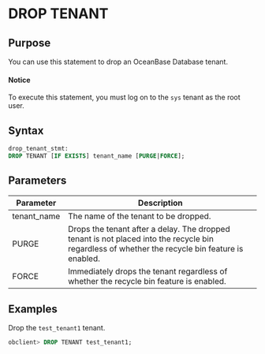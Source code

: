 # DROP TENANT

## Purpose

You can use this statement to drop an OceanBase Database tenant.

  <main id="notice" type='notice'>
    <h4>Notice</h4>
    <p>To execute this statement, you must log on to the <code>sys</code> tenant as the root user. </p>
  </main>

## Syntax

```sql
drop_tenant_stmt:
DROP TENANT [IF EXISTS] tenant_name [PURGE|FORCE];
```

## Parameters

| **Parameter** | **Description** |
|-------------|--------------------------------------|
| tenant_name | The name of the tenant to be dropped.  |
| PURGE | Drops the tenant after a delay. The dropped tenant is not placed into the recycle bin regardless of whether the recycle bin feature is enabled.  |
| FORCE | Immediately drops the tenant regardless of whether the recycle bin feature is enabled.  |

## Examples

Drop the `test_tenant1` tenant.

```sql
obclient> DROP TENANT test_tenant1;
```

